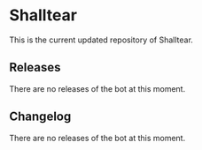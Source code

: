# Shalltear
This is the current updated repository of Shalltear.

## Releases
There are no releases of the bot at this moment.

## Changelog
There are no releases of the bot at this moment.
